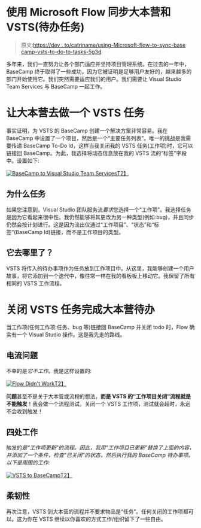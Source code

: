 # 使用 Microsoft Flow 同步大本营和 VSTS(待办任务)

> 原文:[https://dev . to/catriname/using-Microsoft-flow-to-sync-base camp-vsts-to-do-to-tasks-5g3d](https://dev.to/catriname/using-microsoft-flow-to-sync-basecamp--vsts-to-do-to-tasks-5g3d)

多年来，我们一直努力让各个部门适应并坚持项目管理系统。在过去的一年中，BaseCamp 终于取得了一些成功，因为它被证明是足够用户友好的，越来越多的部门开始使用它。我们突然需要适应我们的用户。我们需要让 Visual Studio Team Services 与 BaseCamp 一起工作。

# 让大本营去做一个 VSTS 任务

事实证明，为 VSTS 的 BaseCamp 创建一个解决方案非常容易。我在 BaseCamp 中设置了一个项目，然后是一个“主要任务列表”。唯一的挑战是我需要传递 BaseCamp To-Do Id，这样当我关闭我的 VSTS 任务(工作项)时，它可以链接回 BaseCamp。为此，我选择将动态信息放在我的 VSTS 流的“标签”字段中。设置如下:

[![BaseCamp to Visual Studio Team Services](../Images/6c5c4297e19992e08077d0529051e100.png "BaseCamp to Visual Studio Team Services")T2】](http://www.catrina.me/wp-content/uploads/2018/06/ToVSTS.png)

## 为什么任务

如果您注意到，Visual Studio 团队服务流*要求*您选择一个“工作项”。我选择任务是因为它看起来很中性。我仍然能够将其更改为另一种类型(例如:bug)，并且同步仍然会按计划进行。这是因为流出仅通过“工作项目”、“状态”和“标签”(BaseCamp Id)链接，而不是工作项目的类型。

## 它去哪里了？

VSTS 将传入的待办事项作为任务放到工作项目中。从这里，我能够创建一个用户故事，将它添加到一个迭代中，像往常一样在我的看板板上移动它。我保留了所有相同的 VSTS 工作流程。

# 关闭 VSTS 任务完成大本营待办

当工作项(任何工作项:任务、bug 等)链接回 BaseCamp 并关闭 todo 时，Flow 确实有一个 Visual Studio 操作。这是我先走的路线。

## 电流问题

不幸的是*它不工作*。我是这样设置的:

[![Flow Didn't Work](../Images/d68ec061c3cb9d47bb98953c96a23346.png "Flow Didn't Work")T2】](http://www.catrina.me/wp-content/uploads/2018/06/flow_doesnt_work.png)

**问题**甚至不是关于大本营或流程的想法，**而是 VSTS 的“工作项目关闭”流程就是不能触发**！我会做一个流程测试，关闭一个 VSTS 工作项，测试就会超时，永远不会收到触发！

## 四处工作

触发的*是“工作项更新”的流程。因此，我用“工作项目已更新”替换了上面的内容，并添加了一个条件，检查“已关闭”的状态，然后执行我的 BaseCamp 待办事项。以下是周围的工作:*

[![VSTS to BaseCamp](../Images/3ea06914080aa9c0d294fea2cf335acb.png "VSTS to BaseCamp")T2】](http://www.catrina.me/wp-content/uploads/2018/06/vsts_to_basecamp.png)

## 柔韧性

再次注意，VSTS 到大本营的流程并不要求物品是“任务”。任何关闭的工作项都可以。这为你在 VSTS 继续以你喜欢的方式工作/组织留下了一些自由。